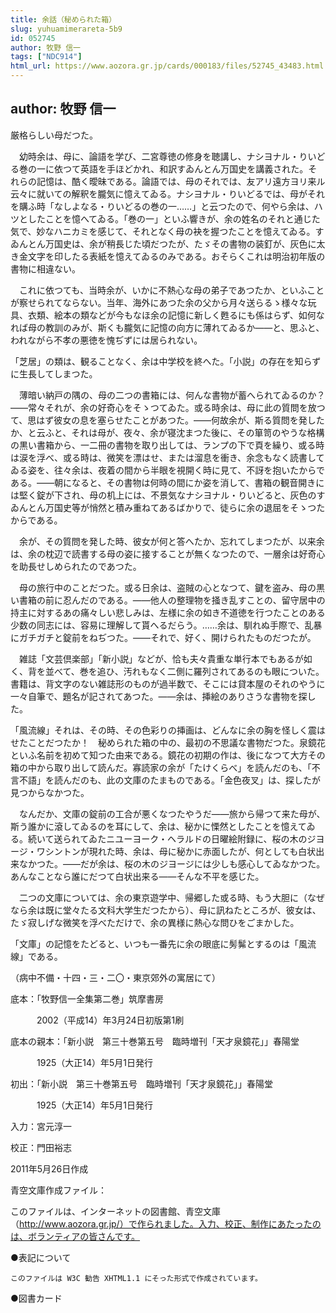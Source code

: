 ```yaml
---
title: 余話（秘められた箱）
slug: yuhuamimerareta-5b9
id: 052745
author: 牧野 信一
tags: ["NDC914"]
html_url: https://www.aozora.gr.jp/cards/000183/files/52745_43483.html
---
```


## author: 牧野 信一

厳格らしい母だつた。

　幼時余は、母に、論語を学び、二宮尊徳の修身を聴講し、ナシヨナル・りいどる巻の一に依つて英語を手ほどかれ、和訳すゐんとん万国史を講義された。それらの記憶は、酷く曖昧である。論語では、母のそれでは、友アリ遠方ヨリ来ル云々に就いての解釈を朧気に憶えてゐる。ナシヨナル・りいどるでは、母がそれを購ふ時「なしよなる・りいどるの巻の一……」と云つたので、何やら余は、ハツとしたことを憶へてゐる。「巻の一」といふ響きが、余の姓名のそれと通じた気で、妙なハニカミを感じて、それとなく母の袂を握つたことを憶えてゐる。すゐんとん万国史は、余が稍長じた頃だつたが、たゞその書物の装釘が、灰色に太き金文字を印したる表紙を憶えてゐるのみである。おそらくこれは明治初年版の書物に相違ない。

　これに依つても、当時余が、いかに不熱心な母の弟子であつたか、といふことが察せられてならない。当年、海外にあつた余の父から月々送らるゝ様々な玩具、衣類、絵本の類などが今もなほ余の記憶に新しく甦るにも係はらず、如何なれば母の教訓のみが、斯くも朧気に記憶の向方に薄れてゐるか――と、思ふと、われながら不孝の悪徳を愧ぢずには居られない。

「芝居」の類は、観ることなく、余は中学校を終へた。「小説」の存在を知らずに生長してしまつた。

　薄暗い納戸の隅の、母の二つの書箱には、何んな書物が蓄へられてゐるのか？　――常々それが、余の好奇心をそゝつてゐた。或る時余は、母に此の質問を放つて、思はず彼女の息を塞らせたことがあつた。――何故余が、斯る質問を発したか、と云ふと、それは母が、夜々、余が寝沈まつた後に、その箪笥のやうな格構の黒い書箱から、一二冊の書物を取り出しては、ランプの下で頁を繰り、或る時は涙を浮べ、或る時は、微笑を漂はせ、または溜息を衝き、余念もなく読書してゐる姿を、往々余は、夜着の間から半眼を視開く時に見て、不訝を抱いたからである。――朝になると、その書物は何時の間にか姿を消して、書箱の観音開きには堅く錠が下され、母の机上には、不景気なナシヨナル・りいどると、灰色のすゐんとん万国史等が悄然と積み重ねてあるばかりで、徒らに余の退屈をそゝつたからである。

　余が、その質問を発した時、彼女が何と答へたか、忘れてしまつたが、以来余は、余の枕辺で読書する母の姿に接することが無くなつたので、一層余は好奇心を助長せしめられたのであつた。

　母の旅行中のことだつた。或る日余は、盗賊の心となつて、鍵を盗み、母の黒い書箱の前に忍んだのである。――他人の整理物を掻き乱すことの、留守居中の持主に対するあの痛々しい悲しみは、左様に余の如き不道徳を行つたことのある少数の同志には、容易に理解して貰へるだらう。……余は、馴れぬ手際で、乱暴にガチガチと錠前をねぢつた。――それで、好く、開けられたものだつたが。

　雑誌「文芸倶楽部」「新小説」などが、恰も夫々貴重な単行本でもあるが如く、背を並べて、巻を追ひ、汚れもなく二側に羅列されてあるのも眼についた。書籍は、背文字のない雑誌形のものが過半数で、そこには貸本屋のそれのやうに一々自筆で、題名が記されてあつた。――余は、挿絵のありさうな書物を探した。

「風流線」それは、その時、その色彩りの挿画は、どんなに余の胸を怪しく震はせたことだつたか！　秘められた箱の中の、最初の不思議な書物だつた。泉鏡花といふ名前を初めて知つた由来である。鏡花の初期の作は、後になつて大方その箱の中から取り出して読んだ。寡読家の余が「たけくらべ」を読んだのも、「不言不語」を読んだのも、此の文庫のたまものである。「金色夜叉」は、探したが見つからなかつた。

　なんだか、文庫の錠前の工合が悪くなつたやうだ――旅から帰つて来た母が、斯う誰かに滾してゐるのを耳にして、余は、秘かに慄然としたことを憶えてゐる。続いて送られてゐたニユーヨーク・ヘラルドの日曜絵附録に、桜の木のジヨージ・ワシントンが現れた時、余は、母に秘かに赤面したが、何としても白状出来なかつた。――だが余は、桜の木のジヨージには少しも感心してゐなかつた。あんなことなら誰にだつて白状出来る――そんな不平を感じた。

　二つの文庫については、余の東京遊学中、帰郷した或る時、もう大胆に（なぜなら余は既に堂々たる文科大学生だつたから）、母に訊ねたところが、彼女は、たゞ寂しげな微笑を浮べただけで、余の異様に熱心な問ひをごまかした。

「文庫」の記憶をたどると、いつも一番先に余の眼底に髣髴とするのは「風流線」である。

（病中不備・十四・三・二〇・東京郊外の寓居にて）













底本：「牧野信一全集第二巻」筑摩書房

　　　2002（平成14）年3月24日初版第1刷

底本の親本：「新小説　第三十巻第五号　臨時増刊「天才泉鏡花」」春陽堂

　　　1925（大正14）年5月1日発行

初出：「新小説　第三十巻第五号　臨時増刊「天才泉鏡花」」春陽堂

　　　1925（大正14）年5月1日発行

入力：宮元淳一

校正：門田裕志

2011年5月26日作成

青空文庫作成ファイル：

このファイルは、インターネットの図書館、青空文庫（http://www.aozora.gr.jp/）で作られました。入力、校正、制作にあたったのは、ボランティアの皆さんです。











●表記について


	このファイルは W3C 勧告 XHTML1.1 にそった形式で作成されています。







●図書カード